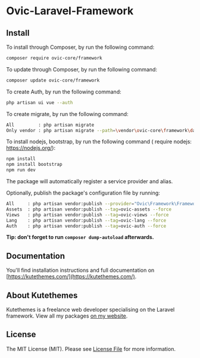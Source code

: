# Ovic-Laravel-Framework

## Install

To install through Composer, by run the following command:

``` bash
composer require ovic-core/framework
```

To update through Composer, by run the following command:

``` bash
composer update ovic-core/framework
```

To create Auth, by run the following command:

``` bash
php artisan ui vue --auth
```

To create migrate, by run the following command:

``` bash
All         : php artisan migrate
Only vendor : php artisan migrate --path=\vendor\ovic-core\framework\database
```

To install nodejs, bootstrap, by run the following command ( require nodejs: https://nodejs.org/):

``` bash
npm install
npm install bootstrap
npm run dev
```

The package will automatically register a service provider and alias.

Optionally, publish the package's configuration file by running:

``` bash
All     : php artisan vendor:publish --provider="Ovic\Framework\FrameworkServiceProvider" --force
Assets  : php artisan vendor:publish --tag=ovic-assets --force
Views   : php artisan vendor:publish --tag=ovic-views --force
Lang    : php artisan vendor:publish --tag=ovic-lang --force
Auth    : php artisan vendor:publish --tag=ovic-auth --force
```

**Tip: don't forget to run `composer dump-autoload` afterwards.**

## Documentation

You'll find installation instructions and full documentation on [https://kutethemes.com/](https://kutethemes.com/).

## About Kutethemes

Kutethemes is a freelance web developer specialising on the Laravel framework. View all my packages [on my website](https://kutethemes.com/).


## License

The MIT License (MIT). Please see [License File](LICENSE.md) for more information.
